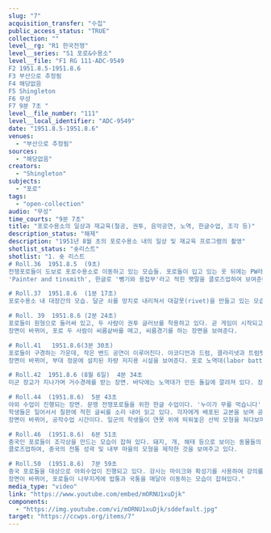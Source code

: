 ```yaml
---
slug: "7"
acquisition_transfer: "수집"
public_access_status: "TRUE"
collection: ""
level__rg: "R1 한국전쟁"
level__series: "S1 포로&수용소"
level__file: "F1 RG 111-ADC-9549
F2 1951.8.5-1951.8.6
F3 부산으로 추정됨
F4 해당없음 
F5 Shingleton
F6 무성 
F7 9분 7초 "
level__file_number: "111"
level__local_identifier: "ADC-9549"
date: "1951.8.5-1951.8.6"
venues: 
  - "부산으로 추정됨"
sources: 
  - "해당없음"
creators: 
  - "Shingleton"
subjects: 
  - "포로"
tags: 
  - "open-collection"
audio: "무성"
time_courts: "9분 7초"
title: "포로수용소의 일상과 재교육(철공, 권투, 음악공연, 노역, 한글수업, 조각 등)"
description_status: "해제"
description: "1951년 8월 초의 포로수용소 내의 일상 및 재교육 프로그램의 촬영"
shotlist_status: "숏리스트"
shotlist: "1. 숏 리스트
# Roll.36  1951.8.5  (9초)
전쟁포로들이 도보로 포로수용소로 이동하고 있는 모습들. 포로들이 입고 있는 옷 뒤에는 PW라는 글씨가 적혀 있다. 이들의 이동을 유엔군 경비병력이 감시하고 있다.
'Painter and tinsmith', 한글로 '뺑기와 용접부'라고 적힌 팻말을 클로즈업하여 보여준다. 포로수용소 내 재교육 프로그램의 일환으로 운영되었던 시설이었던 것으로 보인다. 이어지는 장면에서는 포로들이 맥주캔을 갈고 펴서 냄비로 보이는 물건을 만드는 모습을 보여준다. 

# Roll.37  1951.8.6  (1분 17초)
포로수용소 내 대장간의 모습. 달군 쇠를 망치로 내리쳐서 대갈못(rivet)을 만들고 있는 모습이다. 장면이 바뀌어, 포로들이 나무로 만들어진 것으로 보이는 평행봉에서 운동을 하고 있다. 평행봉 위에서 물구나무 서기를 하는 등의 동작을 하는 것을 클로즈업해서 보여주고, 포로들은 환한 얼굴로 박수를 치고 있다.

# Roll. 39  1951.8.6 (2분 24초)
포로들이 원형으로 둘러싸 있고, 두 사람이 권투 글러브를 착용하고 있다. 곧 게임이 시작되고, 두 사람은 난타전을 주고받는다. 주위에 포로들은 흥미로운 얼굴로 구경하고 있다.
장면이 바뀌어, 포로 두 사람이 씨름샅바를 메고, 씨름경기를 하는 장면을 보여준다. 

# Roll.41   1951.8.6(3분 30초)
포로들이 구경하는 가운데, 작은 밴드 공연이 이루어진다. 아코디언과 드럼, 클라리넷과 트럼펫 등이 보이고, 지휘자도 있다. 이 역시 재교육 프로그램의 일환으로 보인다.
장면이 바뀌어, 부대 정문에 설치된 차량 저지용 시설을 보여준다. 포로 노역대(labor battalion)의 모습으로 보인다. 이들은 돌을 깨거나 운반하여 포로수용소 바닥에 돌길을 만드는 작업을 하고 있다. (4분 34초)

# Roll.42  1951.8.6 (8월 6일)  4분 34초
미군 장교가 지나가며 거수경례를 받는 장면. 바닥에는 노역대가 만든 돌길에 깔려져 있다. 장면이 바뀌어, 두 포로들이 밥과 국이 담긴 금속 재질의 통을 어깨에 지고 나르고 있다. 나무주걱으로 잡곡밥을 푸는 포로의 모습도 보인다. 포로들은 일렬로 서서 배식을 받고 있다.

# Roll.44  (1951.8.6)  5분 43초
야외 수업이 진행되는 장면. 문맹 전쟁포로들을 위한 한글 수업이다. '누이가 무를 먹습니다' '부모가 무를 잡수십니다' '할아버지가 무를 잡수십니다' 등의 글씨가 나무 칠판 위에 적혀 있고, 강사가 막대기로 칠판을 가리키며 수업을 진행하고 있다. 
학생들은 일어서서 칠판에 적힌 글씨를 소리 내어 읽고 있다. 각자에게 배포된 교본을 보며 공부하는 포로의 모습도 잡힌다. 
장면이 바뀌어, 공작수업 시간이다. 일군의 학생들이 연못 위에 띄워놓은 선박 모형을 쳐다보며 설명을 듣고 있다. 캡션에서는 이 배가 맥주캔으로 만들어진 것이라고 설명하고 있다. 강사는 배의 곳곳을 가리키며 설명하고 있다.

# Roll.46  (1951.8.6)  6분 51초
중국인 포로들이 조각상을 만드는 모습이 잡혀 있다. 돼지, 개, 해태 등으로 보이는 동물들의 조각상을 포로들이 완성하고 있는 모습이다. 동물들의 표정이 우스꽝스럽다
클로즈업하여, 중국의 전통 성곽 및 내부 마을의 모형을 제작한 것을 보여주고 있다. 

# Roll.50  (1951.8.6)  7분 59초
중국 포로들을 대상으로 야외수업이 진행되고 있다. 강사는 마이크와 확성기를 사용하여 강의를 하고, 바닥에 앉은 포로들은 조용히 이를 듣고 있는 모습을 여러 각도에서 담았다.
장면이 바뀌어, 포로들이 나무지게에 밥통과 국통을 매달아 이동하는 모습이 잡혀있다."
media_type: "video"
link: "https://www.youtube.com/embed/mORNU1xuDjk"
components: 
  - "https://img.youtube.com/vi/mORNU1xuDjk/sddefault.jpg"
target: "https://ccwps.org/items/7"
---
```


